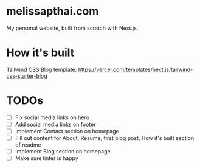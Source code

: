 # melissapthai.com

My personal website, built from scratch with Next.js.

# How it's built

Tailwind CSS Blog template: https://vercel.com/templates/next.js/tailwind-css-starter-blog

# TODOs

- [ ] Fix social media links on hero
- [ ] Add social media links on footer
- [ ] Implement Contact section on homepage
- [ ] Fill out content for About, Resume, first blog post, How it's built section of readme
- [ ] Implement Blog section on homepage
- [ ] Make sure linter is happy
